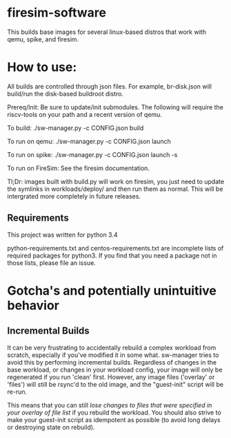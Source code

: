 firesim-software
==================================

This builds base images for several linux-based distros that work with qemu,
spike, and firesim. 

# How to use:
All builds are controlled through json files. For example, br-disk.json will
build/run the disk-based buildroot distro.

Prereq/Init:
Be sure to update/init submodules. The following will require the riscv-tools
on your path and a recent version of qemu.

To build:
    ./sw-manager.py -c CONFIG.json build

To run on qemu:
  ./sw-manager.py -c CONFIG.json launch

To run on spike:
  ./sw-manager.py -c CONFIG.json launch -s

To run on FireSim:
See the firesim documentation.

Tl;Dr: images built with build.py will work on firesim, you just need to update
the symlinks in workloads/deploy/ and then run them as normal. This will be
intergrated more completely in future releases.

## Requirements
This project was written for python 3.4

python-requirements.txt and centos-requirements.txt are incomplete lists of
required packages for python3. If you find that you need a package not in those
lists, please file an issue.

# Gotcha's and potentially unintuitive behavior
## Incremental Builds
It can be very frustrating to accidentally rebuild a complex workload from
scratch, especially if you've modified it in some what. sw-manager tries to
avoid this by performing incremental builds. Regardless of changes in the base
workload, or changes in your workload config, your image will only be
regenerated if you run 'clean' first. However, any image files ('overlay' or
'files') will still be rsync'd to the old image, and the "guest-init" script
will be re-run.

This means that you can still *lose changes to files that were specified in
your overlay of file list* if you rebuild the workload. You should also strive
to make your guest-init script as idempotent as possible (to avoid long delays
or destroying state on rebuild).

